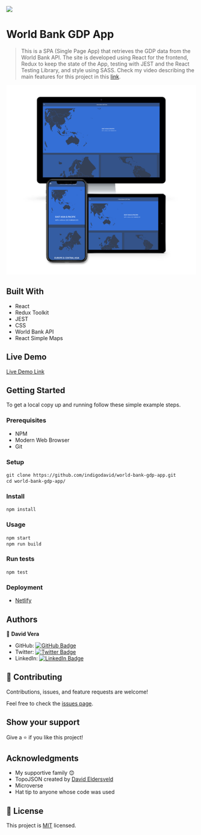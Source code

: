 ![](https://img.shields.io/badge/Microverse-blueviolet)

# World Bank GDP App

> This is a SPA (Single Page App) that retrieves the GDP data from the World Bank API. The site is developed using React for the frontend, Redux to keep the state of the App, testing with JEST and the React Testing Library, and style using SASS. Check my video describing the main features for this project in this [link](https://www.loom.com/share/9e9217a28fa34b7da91c606e102e7c6e).

![](public/mockup.png)
## Built With

- React
- Redux Toolkit
- JEST
- CSS
- World Bank API
- React Simple Maps

## Live Demo

[Live Demo Link](https://dv-world-bank-gdp-app.netlify.app)


## Getting Started

To get a local copy up and running follow these simple example steps.

### Prerequisites

- NPM
- Modern Web Browser
- Git

### Setup

    git clone https://github.com/indigodavid/world-bank-gdp-app.git
    cd world-bank-gdp-app/
### Install

    npm install
### Usage

    npm start
    npm run build
### Run tests

    npm test
### Deployment

- [Netlify](https://dv-world-bank-gdp-app.netlify.app)

## Authors

👤 **David Vera**

- GitHub: [![GitHub Badge](https://img.shields.io/badge/-indigodavid-white?logo=GitHub&logoColor=181717&style=plastic)](https://github.com/indigodavid)
- Twitter: [![Twitter Badge](https://img.shields.io/badge/-indigo1987-white?logo=Twitter&logoColor=1DA1F2&style=plastic)](https://twitter.com/indigo1987)
- LinkedIn: [![LinkedIn Badge](https://img.shields.io/badge/-davidveracastillo-white?logo=LinkedIn&logoColor=1DA1F2&style=plastic)](https://linkedin.com/in/david-vera-castillo-001b5756/)
## 🤝 Contributing

Contributions, issues, and feature requests are welcome!

Feel free to check the [issues page](../../issues/).

## Show your support

Give a ⭐️ if you like this project!

## Acknowledgments

- My supportive family 😊
- TopoJSON created by [David Eldersveld](https://github.com/deldersveld) 
- Microverse
- Hat tip to anyone whose code was used

## 📝 License

This project is [MIT](./MIT.md) licensed.
